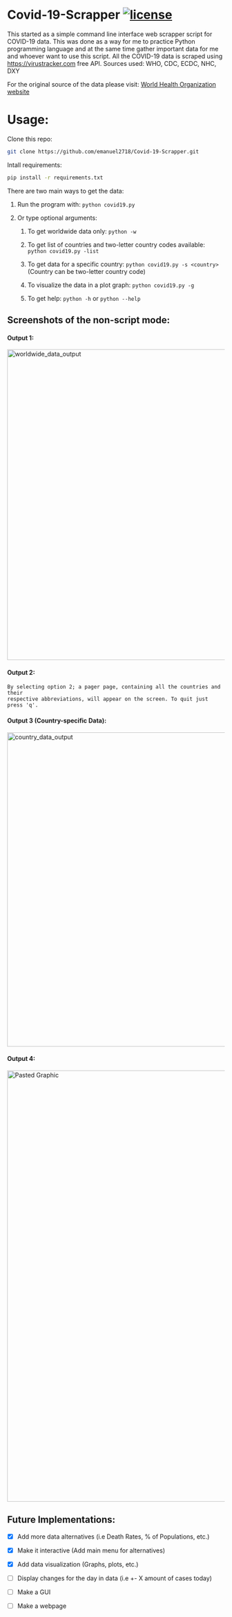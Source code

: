 # Covid-19-Scrapper [![license](https://img.shields.io/github/license/DAVFoundation/captain-n3m0.svg?style=flat-square)](https://github.com/DAVFoundation/captain-n3m0/blob/master/LICENSE)


This started as a simple command line interface web scrapper script for COVID-19 data.
This was done as a way for me to practice Python programming language and at the same time
gather important data for me and whoever want to use this script.
All the COVID-19 data is scraped using https://virustracker.com free API.
Sources used: WHO, CDC, ECDC, NHC, DXY
	
For the original source of the data please visit: [World Health Organization website](https://www.who.int)
	
# Usage:

Clone this repo:
```sh
git clone https://github.com/emanuel2718/Covid-19-Scrapper.git
```
Intall requirements:
```sh
pip install -r requirements.txt
```

There are two main ways to get the data:
1. Run the program with: ```python covid19.py```
2. Or type optional arguments:

	1. To get worldwide data only: ```python -w```
	
	2. To get list of countries and two-letter country codes available: ```python covid19.py -list```
	
	3. To get data for a specific country: ```python covid19.py -s <country>``` (Country can be two-letter country code)
	
	4. To visualize the data in a plot graph: ```python covid19.py -g```
	
	4. To get help: ```python -h``` or ```python --help```
	

	
## Screenshots of the non-script mode:

#### Output 1:

<img width="717" alt="worldwide_data_output" src="https://user-images.githubusercontent.com/55965894/76808630-b79a2080-67be-11ea-809c-a61b61a42562.png">

#### Output 2:

	By selecting option 2; a pager page, containing all the countries and their 
	respective abbreviations, will appear on the screen. To quit just press 'q'.

#### Output 3 (Country-specific Data):
<img width="725" alt="country_data_output" src="https://user-images.githubusercontent.com/55965894/76808635-b963e400-67be-11ea-9bad-2388ccd2ec05.png">

#### Output 4:
<img width="995" alt="Pasted Graphic" src="https://user-images.githubusercontent.com/55965894/77498256-94f2b200-6e25-11ea-8990-a5b7aed34cc7.png">




## Future Implementations:

- [x] Add more data alternatives (i.e Death Rates, % of Populations, etc.)
- [x] Make it interactive (Add main menu for alternatives)
- [x] Add data visualization (Graphs, plots, etc.)
- [ ] Display changes for the day in data (i.e +- X amount of cases today)
- [ ] Make a GUI
- [ ] Make a webpage


